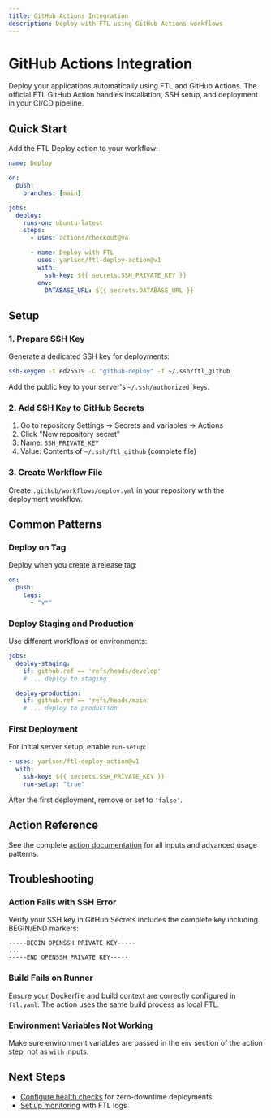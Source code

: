 ```yaml
---
title: GitHub Actions Integration
description: Deploy with FTL using GitHub Actions workflows
---
```


# GitHub Actions Integration

Deploy your applications automatically using FTL and GitHub Actions. The official FTL GitHub Action handles installation, SSH setup, and deployment in your CI/CD pipeline.

## Quick Start

Add the FTL Deploy action to your workflow:

```yaml
name: Deploy

on:
  push:
    branches: [main]

jobs:
  deploy:
    runs-on: ubuntu-latest
    steps:
      - uses: actions/checkout@v4

      - name: Deploy with FTL
        uses: yarlson/ftl-deploy-action@v1
        with:
          ssh-key: ${{ secrets.SSH_PRIVATE_KEY }}
        env:
          DATABASE_URL: ${{ secrets.DATABASE_URL }}
```

## Setup

### 1. Prepare SSH Key

Generate a dedicated SSH key for deployments:

```bash
ssh-keygen -t ed25519 -C "github-deploy" -f ~/.ssh/ftl_github
```

Add the public key to your server's `~/.ssh/authorized_keys`.

### 2. Add SSH Key to GitHub Secrets

1. Go to repository Settings → Secrets and variables → Actions
2. Click "New repository secret"
3. Name: `SSH_PRIVATE_KEY`
4. Value: Contents of `~/.ssh/ftl_github` (complete file)

### 3. Create Workflow File

Create `.github/workflows/deploy.yml` in your repository with the deployment workflow.

## Common Patterns

### Deploy on Tag

Deploy when you create a release tag:

```yaml
on:
  push:
    tags:
      - "v*"
```

### Deploy Staging and Production

Use different workflows or environments:

```yaml
jobs:
  deploy-staging:
    if: github.ref == 'refs/heads/develop'
    # ... deploy to staging

  deploy-production:
    if: github.ref == 'refs/heads/main'
    # ... deploy to production
```

### First Deployment

For initial server setup, enable `run-setup`:

```yaml
- uses: yarlson/ftl-deploy-action@v1
  with:
    ssh-key: ${{ secrets.SSH_PRIVATE_KEY }}
    run-setup: "true"
```

After the first deployment, remove or set to `'false'`.

## Action Reference

See the complete [action documentation](https://github.com/yarlson/ftl-deploy-action) for all inputs and advanced usage patterns.

## Troubleshooting

### Action Fails with SSH Error

Verify your SSH key in GitHub Secrets includes the complete key including BEGIN/END markers:

```
-----BEGIN OPENSSH PRIVATE KEY-----
...
-----END OPENSSH PRIVATE KEY-----
```

### Build Fails on Runner

Ensure your Dockerfile and build context are correctly configured in `ftl.yaml`. The action uses the same build process as local FTL.

### Environment Variables Not Working

Make sure environment variables are passed in the `env` section of the action step, not as `with` inputs.

## Next Steps

- [Configure health checks](/guides/health-checks) for zero-downtime deployments
- [Set up monitoring](/core-tasks/logging) with FTL logs
